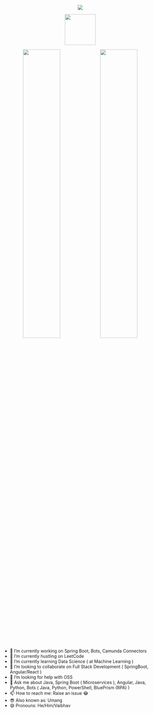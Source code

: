 <!--📊💬STATTITLE / 🌐WEBSITE: https://textanim.com/ -->
<p align="center">
<img src="https://i.imgur.com/YCw47Dm.gif">
<!--🖼️OCTOCAT-->
<p align="center">
<img src="https://media.giphy.com/media/IP7sarl7C5lSFCw9rG/giphy.gif"  width="100px" height="100px"></p>
<p align="center">
<img src="https://github-readme-stats.vercel.app/api?username=baibhavtripathi&show_icons=true&theme=tokyonight" width="49%">
<img src="https://github-readme-streak-stats.herokuapp.com?user=baibhavtripathi&theme=tokyonight&date_format=M%20j%5B%2C%20Y%5D" width="49%">

<br>
<br>


- 🔭 I’m currently working on Spring Boot, Bots, Camunda Connectors
- 🦄 I’m currently hustling on LeetCode
- 🌱 I’m currently learning Data Science ( at Machine Learning )
- 👯 I’m looking to collaborate on Full Stack Development ( SpringBoot, Angular/React )
- 🤔 I’m looking for help with OSS
- 💬 Ask me about Java, Spring Boot ( Microservices ), Angular, Java, Python, Bots ( Java, Python, PowerShell, BluePrism (RPA) )
- 📫 How to reach me: Raise an issue 😂
- 😎 Also known as: Umang
- 😄 Pronouns: He/Him/Vaibhav
